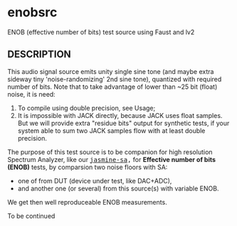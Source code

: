 # enobsrc
ENOB (effective number of bits) test source using Faust and lv2

DESCRIPTION
-----------
This audio signal source emits unity single sine tone (and maybe extra sideway tiny 'noise-randomizing' 2nd sine tone), quantized with required number of bits.
Note that to take advantage of lower than ~25 bit (float) noise, it is need:
1. To compile using double precision, see Usage;
2. It is impossible with JACK directly, because JACK uses float samples. But we will provide extra "residue bits" output for synthetic tests, if your system able to sum two JACK samples flow with at least double precision.

The purpose of this test source is to be companion for high resolution Spectrum Analyzer, like our <tt>[jasmine-sa](https://github.com/twonoise/jasmine-sa),</tt> for **Effective number of bits (ENOB)** tests, by comparsion two noise floors with SA: 
* one of from DUT (device under test, like DAC+ADC),
* and another one (or several) from this source(s) with variable ENOB.
  
We get then well reproduceable ENOB measurements.

To be continued






